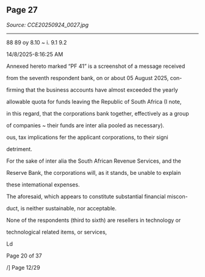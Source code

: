 ## Page 27

*Source: CCE20250924_0027.jpg*

---

88
89
oy
8.10
~
i. 9.1
9.2

14/8/2025-8:16:25 AM

Annexed hereto marked “PF 41” is a screenshot of a message received

from the seventh respondent bank, on or about 05 August 2025, con-

firming that the business accounts have almost exceeded the yearly

allowable quota for funds leaving the Republic of South Africa (I note,

in this regard, that the corporations bank together, effectively as a group

of companies ~ their funds are inter alia pooled as necessary).

ous, tax implications fer the applicant corporations, to their signi

detriment.

For the sake of inter alia the South African Revenue Services, and the

Reserve Bank, the corporations will, as it stands, be unable to explain

these intemational expenses.

The aforesaid, which appears to constitute substantial financial miscon-

duct, is neither sustainable, nor acceptable.

None of the respondents (third to sixth) are resellers in technology or

technological related items, or services,

Ld

Page 20 of 37

/] Page 12/29